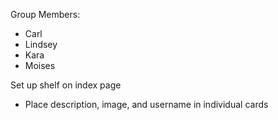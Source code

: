 Group Members:
* Carl
* Lindsey
* Kara
* Moises

Set up shelf on index page
* Place description, image, and username in individual cards
